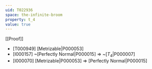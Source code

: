 ```yaml
---
uid: T022936
space: the-infinite-broom
property: t_4
value: true
---
```

[[Proof]]

* [T000949] [Metrizable|P000053]
* [I000157] ~[Perfectly Normal|P000015] => ~[$T_4$|P000007]
* [I000070] [Metrizable|P000053] => [Perfectly Normal|P000015]

